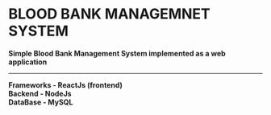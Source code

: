 # BLOOD BANK MANAGEMNET SYSTEM

**Simple Blood Bank Management System implemented as a web application**
<hr/>

 **Frameworks - ReactJs (frontend)** <br/>
 **Backend    - NodeJs** <br/>
 **DataBase   - MySQL** <br/>
